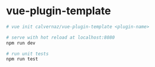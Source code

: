 # vue-plugin-template



``` bash
# vue init calvernaz/vue-plugin-template <plugin-name>

# serve with hot reload at localhost:8080
npm run dev

# run unit tests
npm run test

```
